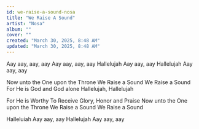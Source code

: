 ```yaml
---
id: we-raise-a-sound-nosa
title: "We Raise A Sound"
artist: "Nosa"
album: ""
cover: ""
created: "March 30, 2025, 8:48 AM"
updated: "March 30, 2025, 8:48 AM"
---
```


Aay aay, aay, aay
Aay aay, aay, aay
Hallelujah Aay aay, aay
Hallelujah Aay aay, aay

Now unto the One upon the Throne
We Raise a Sound
We Raise a Sound
For He is God and God alone
Hallelujah, Hallelujah

For He is Worthy
To Receive Glory, Honor and Praise
Now unto the One upon the Throne
We Raise a Sound
We Raise a Sound

Halleluiah Aay aay, aay
Hallelujah Aay aay, aay

